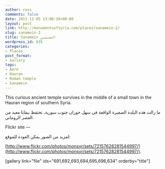 ```yaml
---
author: ross
comments: false
date: 2011-12-05 13:00:20+00:00
layout: post
link: http://monumentsofsyria.com/places/sanamein-2/
slug: sanamein-2
title: Sanamein الصنمين
wordpress_id: 635
categories:
- Places
post_format:
- Gallery
tags:
- Aere
- Hauran
- Roman temple
- Sanamein
---
```


This curious ancient temple survives in the middle of a small town in the Hauran region of southern Syria.


ما زالت هذه البلدة الصغيرة الواقعة في سهل حوران جنوب سورية، تحتفظ ببقايا معبد من العصر الروماني.


Flickr site —


لمزيد من الصور يمكن العودة للموقع:




[http://www.flickr.com/photos/monsyr/sets/72157628281544997/](http://www.flickr.com/photos/monsyr/sets/72157628281544997/).




[gallery link="file" ids="691,692,693,694,695,696,634" orderby="title"]
